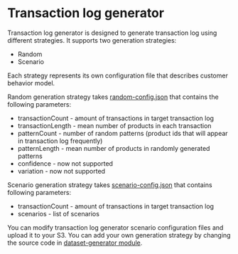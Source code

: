 Transaction log generator
=========================

Transaction log generator is designed to generate transaction log using different strategies.
It supports two generation strategies:

* Random
* Scenario

Each strategy represents its own configuration file that describes customer behavior model.

Random generation strategy takes [random-config.json](../maven_projects/dataset-generator/src/main/resources/random-config.json)
that contains the following parameters:

* transactionCount - amount of transactions in target transaction log
* transactionLength - mean number of products in each transaction
* patternCount - number of random patterns (product ids that will appear in transaction log frequently)
* patternLength - mean number of products in randomly generated patterns
* confidence - now not supported
* variation - now not supported

Scenario generation strategy takes [scenario-config.json](../maven_projects/dataset-generator/src/main/resources/scenario-config.json)
that contains following parameters:

* transactionCount - amount of transactions in target transaction log
* scenarios - list of scenarios

You can modify transaction log generator scenario configuration files and upload it to your S3.
You can add your own generation strategy by changing the source code
in [dataset-generator module](../maven_projects/dataset-generator).
